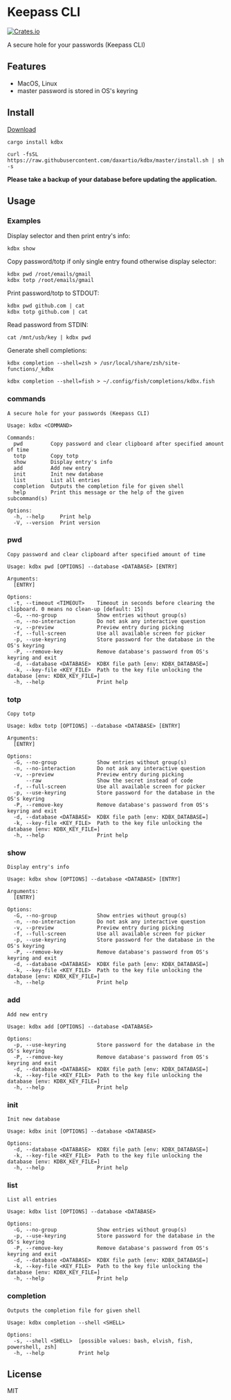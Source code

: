 # Keepass CLI

[![Crates.io](https://img.shields.io/crates/v/kdbx.svg)](https://crates.io/crates/kdbx)

A secure hole for your passwords (Keepass CLI)

## Features

- MacOS, Linux
- master password is stored in OS's keyring

## Install

[Download](https://github.com/daxartio/kdbx/releases)

```
cargo install kdbx
```

```
curl -fsSL https://raw.githubusercontent.com/daxartio/kdbx/master/install.sh | sh -s
```

**Please take a backup of your database before updating the application.**

## Usage

### Examples

Display selector and then print entry's info:

```
kdbx show
```

Copy password/totp if only single entry found otherwise display selector:

```
kdbx pwd /root/emails/gmail
kdbx totp /root/emails/gmail
```

Print password/totp to STDOUT:

```
kdbx pwd github.com | cat
kdbx totp github.com | cat
```

Read password from STDIN:

```
cat /mnt/usb/key | kdbx pwd
```

Generate shell completions:

```
kdbx completion --shell=zsh > /usr/local/share/zsh/site-functions/_kdbx
```

```
kdbx completion --shell=fish > ~/.config/fish/completions/kdbx.fish
```

<!-- CLI START -->

### commands

```
A secure hole for your passwords (Keepass CLI)

Usage: kdbx <COMMAND>

Commands:
  pwd         Copy password and clear clipboard after specified amount of time
  totp        Copy totp
  show        Display entry's info
  add         Add new entry
  init        Init new database
  list        List all entries
  completion  Outputs the completion file for given shell
  help        Print this message or the help of the given subcommand(s)

Options:
  -h, --help     Print help
  -V, --version  Print version
```

### pwd

```
Copy password and clear clipboard after specified amount of time

Usage: kdbx pwd [OPTIONS] --database <DATABASE> [ENTRY]

Arguments:
  [ENTRY]

Options:
  -t, --timeout <TIMEOUT>    Timeout in seconds before clearing the clipboard. 0 means no clean-up [default: 15]
  -G, --no-group             Show entries without group(s)
  -n, --no-interaction       Do not ask any interactive question
  -v, --preview              Preview entry during picking
  -f, --full-screen          Use all available screen for picker
  -p, --use-keyring          Store password for the database in the OS's keyring
  -P, --remove-key           Remove database's password from OS's keyring and exit
  -d, --database <DATABASE>  KDBX file path [env: KDBX_DATABASE=]
  -k, --key-file <KEY_FILE>  Path to the key file unlocking the database [env: KDBX_KEY_FILE=]
  -h, --help                 Print help
```

### totp

```
Copy totp

Usage: kdbx totp [OPTIONS] --database <DATABASE> [ENTRY]

Arguments:
  [ENTRY]

Options:
  -G, --no-group             Show entries without group(s)
  -n, --no-interaction       Do not ask any interactive question
  -v, --preview              Preview entry during picking
      --raw                  Show the secret instead of code
  -f, --full-screen          Use all available screen for picker
  -p, --use-keyring          Store password for the database in the OS's keyring
  -P, --remove-key           Remove database's password from OS's keyring and exit
  -d, --database <DATABASE>  KDBX file path [env: KDBX_DATABASE=]
  -k, --key-file <KEY_FILE>  Path to the key file unlocking the database [env: KDBX_KEY_FILE=]
  -h, --help                 Print help
```

### show

```
Display entry's info

Usage: kdbx show [OPTIONS] --database <DATABASE> [ENTRY]

Arguments:
  [ENTRY]

Options:
  -G, --no-group             Show entries without group(s)
  -n, --no-interaction       Do not ask any interactive question
  -v, --preview              Preview entry during picking
  -f, --full-screen          Use all available screen for picker
  -p, --use-keyring          Store password for the database in the OS's keyring
  -P, --remove-key           Remove database's password from OS's keyring and exit
  -d, --database <DATABASE>  KDBX file path [env: KDBX_DATABASE=]
  -k, --key-file <KEY_FILE>  Path to the key file unlocking the database [env: KDBX_KEY_FILE=]
  -h, --help                 Print help
```

### add

```
Add new entry

Usage: kdbx add [OPTIONS] --database <DATABASE>

Options:
  -p, --use-keyring          Store password for the database in the OS's keyring
  -P, --remove-key           Remove database's password from OS's keyring and exit
  -d, --database <DATABASE>  KDBX file path [env: KDBX_DATABASE=]
  -k, --key-file <KEY_FILE>  Path to the key file unlocking the database [env: KDBX_KEY_FILE=]
  -h, --help                 Print help
```

### init

```
Init new database

Usage: kdbx init [OPTIONS] --database <DATABASE>

Options:
  -d, --database <DATABASE>  KDBX file path [env: KDBX_DATABASE=]
  -k, --key-file <KEY_FILE>  Path to the key file unlocking the database [env: KDBX_KEY_FILE=]
  -h, --help                 Print help
```

### list

```
List all entries

Usage: kdbx list [OPTIONS] --database <DATABASE>

Options:
  -G, --no-group             Show entries without group(s)
  -p, --use-keyring          Store password for the database in the OS's keyring
  -P, --remove-key           Remove database's password from OS's keyring and exit
  -d, --database <DATABASE>  KDBX file path [env: KDBX_DATABASE=]
  -k, --key-file <KEY_FILE>  Path to the key file unlocking the database [env: KDBX_KEY_FILE=]
  -h, --help                 Print help
```

### completion

```
Outputs the completion file for given shell

Usage: kdbx completion --shell <SHELL>

Options:
  -s, --shell <SHELL>  [possible values: bash, elvish, fish, powershell, zsh]
  -h, --help           Print help
```

<!-- CLI END -->

## License

MIT
